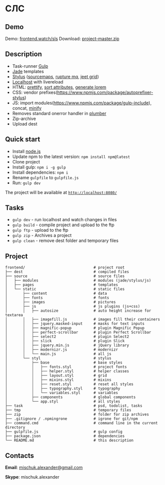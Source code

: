 # СЛС

## Demo
Demo: [frontend.watch/sls](http://frontend.watch/sls)
Download: [project-master.zip](https://github.com/Mischuk/sls/archive/master.zip)

## Description
* Task-runner [Gulp](http://gulpjs.com/)
* [Jade](https://pugjs.org) templates
* [Stylus](http://stylus-lang.com/) ([sourcemaps](https://www.npmjs.com/package/gulp-sourcemaps), [rupture mq](http://jescalan.github.io/rupture/), [jeet grid](http://jeet.gs/))
* [Localhost](https://www.npmjs.com/package/gulp-connect) with livereload
* HTML: [prettify](https://www.npmjs.com/package/gulp-html-prettify), [sort attributes](https://www.npmjs.com/package/posthtml-attrs-sorter), [generate lorem](https://github.com/jonathantneal/posthtml-lorem)
* CSS: vendor prefixes(https://www.npmjs.com/package/autoprefixer-stylus)
* JS: import modules(https://www.npmjs.com/package/gulp-include), concat, [minify](https://www.npmjs.com/package/gulp-uglify)
* Removes standard onerror handler in [plumber](https://www.npmjs.com/package/gulp-plumber)
* Zip-archive
* Upload dest

## Quick start
* Install [node.js](https://nodejs.org)
* Update npm to the latest version: `npm install npm@latest`
* Clone project
* Install gulp: `npm i -g gulp`
* Install dependencies: `npm i`
* Rename `gulpfile` to `gulpfile.js`
* Run: `gulp dev`

The project will be available at [`http://localhost:8080/`](http://localhost:8080/)

## Tasks
* `gulp dev` - run localhost and watch changes in files
* `gulp build` - compile project and upload to the ftp
* `gulp ftp` - upload to the ftp
* `gulp zip` - Archives a project
* `gulp clean` - remove dest folder and temporary files

## Project
```
frontend/                               # project root
├── dest                                # compiled files
├── source                              # source files
│   ├── modules                         # modules (jade/stylus/js)
│   ├── pages                           # templates
│   └── static                          # static files
│       ├── content                     # data
│       ├── fonts                       # fonts
│       ├── images                      # pictures
│       ├── js                          # js plugins (js+css)
│       │   ├── autosize                # auto height increase for textarea
│       │   ├── imagefill.js            # images fill their containers
│       │   ├── jquery.masked-input     # masks for text inputs
│       │   ├── magnific-popup          # plugin Magnific Popup
│       │   ├── perfect-scrollbar       # plugin Perfect Scrollbar
│       │   ├── select2                 # plugin Select2
│       │   ├── slick                   # plugin Slick
│       │   ├── jquery.min.js           # jQuery library
│       │   ├── modernizr.js            # modernizr
│       │   └── main.js                 # all js
│       └── styl                        # stylus
│           ├── base                    # base styles
│           │   ├── fonts.styl          # project fonts
│           │   ├── helper.styl         # helper classes
│           │   ├── layout.styl         # grid
│           │   ├── mixins.styl         # mixins
│           │   ├── reset.styl          # reset all styles
│           │   ├── typography.styl     # typography
│           │   └── variables.styl      # variables
│           ├── components              # global components
│           └── app.styl                # all styles
├── task                                # psd, todolist, tasks
├── tmp                                 # temporary files
├── zip                                 # folder for zip archives
├── .gitignore / .npmingrone            # igrone for git/npm
├── command.cmd                         # command line in the current directory
├── gulpfile.js                         # gulp config
├── package.json                        # dependencies
└── README.md                           # this description
```

## Contacts
**Email**: mischuk.alexander@gmail.com

**Skype**: mischuk.alexander
